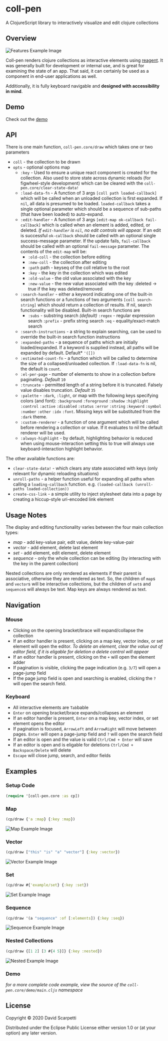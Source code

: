 # coll-pen

A ClojureScript library to interactively visualize and edit clojure collections

## Overview

![Features Example Image](images/feature-example.png)

Coll-pen renders clojure collections as interactive elements using [reagent](https://github.com/reagent-project/reagent). It was generally built for development or internal use, and is great for examining the state of an app. That said, it can certainly be used as a component in end-user applications as well.

Additionally, it is fully keyboard navigable and __designed with accessibility in mind__.

## Demo

Check out the [demo](demo/index.html)

## API

There is one main function, `coll-pen.core/draw` which takes one or two parameters
  - `coll` - the collection to be drawn
  - `opts` - optional options map
    - `:key` - Used to ensure a unique react component is created for the collection. Also used to store state across dynamic reloads (for figwheel-style development) which can be cleared with the `coll-pen.core/clear-state-data!`
	- `:load-data-fn` - A function of 3 args `[coll path loaded-callback]` which will be called when an unloaded collection is first expanded. If `nil`, all data is presumed to be loaded. `loaded-callback` takes a single optional parameter which should be a sequence of sub-paths (that have been loaded) to auto-expand.
	- `:edit-handler` - A function of 3 args `[edit-map ok-callback fail-callback]` which is called when an element is added, edited, or deleted. *If `edit-handler` is `nil`, no edit controls will appear.* If an edit is successful `ok-callback` should be called with an optional single success-message parameter. If the update fails, `fail-callback` should be called with an optional `fail-message` parameter. The contents of the `edit-map` will be:
	  - `:old-coll` - the collection before editing
      - `:new-coll` - the collection after editing
      - `:path` path - keyseq of the coll relative to the root
      - `:key` - the key in the collection which was edited
      - `:old-value` - the old value associated with the key
      - `:new-value` - the new value associated with the key :deleted -> true if the key was deleted/removed
	- `:search-handler` - either a keyword indicating one of the built-in search functions or a functions of two arguments `[coll search-string]` which should return a collection of results. If nil, search functionality will be disabled. Built-in search functions are
	  - `:subs` - substring search *(default)*
        `:regex` - regular expression search
		`:prefix` - prefix string search
		`:eq` - equality/exact-match search
	- `:search-instructions` - a string to explain searching, can be used to override the built-in search function instructions
	- `:expanded-paths` - a sequence of paths which are initially loaded/expanded. If a keyword is supplied instead, all paths will be expanded by default. Default* `'([])`
	- `:estimated-count-fn` - a function which will be called to determine the size of a collapsed/unloaded collection. If `:load-data-fn` is nil, the default is `count`.
	- `:el-per-page` - number of elements to show in a collection before paginating. *Default* `10`
	- `:truncate` - permitted length of a string before it is truncated. Falsely value disables truncation. *Default* `35`
	- `:palette` - `:dark`, `:light`, or map with the following keys specifying colors (and font): `:background` `:foreground` `:shadow` `:highlight` `:control` `:active` `:disabled` `:status` `:error` `:string` `:keyword` `:symbol` `:number` `:other` `:idx` `:font`. Missing keys will be substituted from the `:dark` theme.
	- `:custom-renderer` - a function of one argument which will be called before rendering a collection or value. If it evaluates to nil the default renderer will be used.
	- `:always-highlight` - by default, highlighting behavior is reduced when using mouse-interaction setting this to true will always use keyboard-interaction highlight behavior.

The other available functions are:
  - `clear-state-data!` - which clears any state associated with keys (only relevant for dynamic reloading situations)
  - `unroll-paths` - a helper function useful for expanding all paths when calling a `loading-callback` function. e.g. `(loaded-callback (unroll-paths loaded-collection))`
  - `create-css-link` - a simple utility to inject stylesheet data into a page by creating a hiccup-style uri-encoded link element

## Usage Notes

The display and editing functionality varies between the four main collection types:
  - *map* - add key-value pair, edit value, delete key-value-pair
  - *vector* - add element, delete last element
  - *set* - add element, edit element, delete element
  - *sequence* - only the whole collection can be editing (by interacting with the key in the parent collection)

Nested collections are only rendered as elements if their parent is associative, otherwise they are rendered as text. So, the children of `map`s and `vector`s will be interactive collections, but the children of `set`s and `sequence`s will always be text. Map keys are always rendered as text.

## Navigation

### Mouse
  - Clicking on the opening bracket/brace will expand/collapse the collection
  - If an editor handler is present, clicking on a map key, vector index, or set element will open the editor. *To delete an element, clear the value out of editor field, if it is eligable for deletion a delete control will appear*
  - If an editor handler is present, clicking on the `+` will open the element adder
  - If pagination is visible, clicking the page indication (e.g. `3/7`) will open a page-jump field
  - If the page jump field is open and searching is enabled, clicking the `?` will open the search field.

### Keyboard
  - All interactive elements are `Tab`bable
  - `Enter` on opening bracket/brace expands/collapses an element
  - If an editor handler is present, `Enter` on a map key, vector index, or set element opens the editor
  - If pagination is focused, `ArrowLeft` and `ArrowRight` will move between pages. `Enter` will open a page-jump field and `?` will open the search field
  - If an editor is open and the value is valid `Ctrl/Cmd + Enter` will save
  - If an editor is open and is eligable for deletions `Ctrl/Cmd + Backspace/Delete` will delete
  - `Escape` will close jump, search, and editor fields

## Examples

### Setup Code

```clojure
(require '[coll-pen.core :as cp])

```

### Map

```clojure
(cp/draw {'a :map} {:key :map})
```

![Map Example Image](images/map.png)


### Vector

```clojure
(cp/draw ["this" "is" "a" "vector"] {:key :vector})
```

![Vector Example Image](images/vector.png)


### Set

```clojure
(cp/draw #{'example/set} {:key :set})
```

![Set Example Image](images/set.png)


### Sequence

```clojure
(cp/draw '(a "sequence" :of [:elements]) {:key :seq})
```

![Sequence Example Image](images/seq.png)

### Nested Collections

```clojure
(cp/draw {[1 2] [3 #{4 5}]} {:key :nested})
```

![Nested Example Image](images/next.png)

### Demo

*for a more complete code example, view the source of the `coll-pen.core/demo/main.cljs` namespace*



## License

Copyright © 2020 David Scarpetti

Distributed under the Eclipse Public License either version 1.0 or (at your option) any later version.
